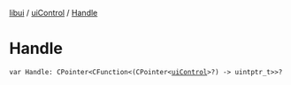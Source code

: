 [libui](../README.md) / [uiControl](README.md) / [Handle](-handle.md)

# Handle

`var Handle: CPointer<CFunction<(CPointer<`[`uiControl`](README.md)`>?) -> uintptr_t>>?`